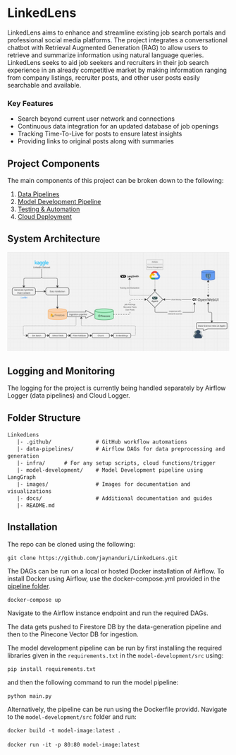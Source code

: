 # LinkedLens

LinkedLens aims to enhance and streamline existing job search portals and professional social media platforms. The project integrates a conversational chatbot with Retrieval Augmented Generation (RAG) to allow users to retrieve and summarize information using natural language queries. LinkedLens seeks to aid job seekers and recruiters in their job search experience in an already competitive market by making information ranging from company listings, recruiter posts, and other user posts easily searchable and available. 

### Key Features
* Search beyond current user network and connections
* Continuous data integration for an updated database of job openings
* Tracking Time-To-Live for posts to ensure latest insights
* Providing links to original posts along with summaries

## Project Components

The main components of this project can be broken down to the following:

1. [Data Pipelines](/data-pipelines/)
2. [Model Development Pipeline](/model-development/)
3. [Testing & Automation](/docs/CD_Pipeline.md)
4. [Cloud Deployment](/infra/)

## System Architecture

![Diagram to show System architecture](/images/Architecture_updated.jpeg)

## Logging and Monitoring

The logging for the project is currently being handled separately by Airflow Logger (data pipelines) and Cloud Logger. 

## Folder Structure

```
LinkedLens
   |- .github/              # GitHub workflow automations
   |- data-pipelines/       # Airflow DAGs for data preprocessing and generation
   |- infra/      # For any setup scripts, cloud functions/trigger
   |- model-development/    # Model Development pipeline using LangGraph
   |- images/               # Images for documentation and visualizations
   |- docs/                 # Additional documentation and guides
   |- README.md
```
## Installation

The repo can be cloned using the following:

```
git clone https://github.com/jaynanduri/LinkedLens.git
```

The DAGs can be run on a local or hosted Docker installation of Airflow. To install Docker using Airflow, use the docker-compose.yml provided in the [pipeline folder](/data-pipelines/data-generation/docker-compose.yaml). 

```
docker-compose up
```

Navigate to the Airflow instance endpoint and run the required DAGs.

The data gets pushed to Firestore DB by the data-generation pipeline and then to the Pinecone Vector DB for ingestion.

The model development pipeline can be run by first installing the required libraries given in the `requirements.txt` in the `model-development/src` using:

```
pip install requirements.txt
```

and then the following command to run the model pipeline:

```
python main.py
```

Alternatively, the pipeline can be run using the Dockerfile providd. Navigate to the `model-development/src` folder and run:

```
docker build -t model-image:latest .

docker run -it -p 80:80 model-image:latest
```
